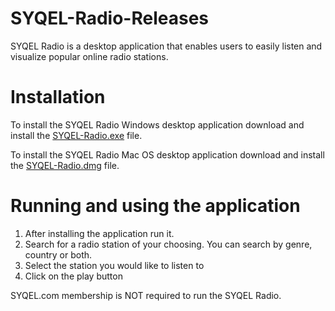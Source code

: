 # SYQEL-Radio-Releases
SYQEL Radio is a desktop application that enables users to easily listen and visualize popular online radio stations.

# Installation
To install the SYQEL Radio Windows desktop application download and install the [SYQEL-Radio.exe](https://github.com/SYQEL/SYQEL-Radio-Releases/releases/download/v2.2.1/SYQEL-RADIO-Setup-2.2.1.exe) file.


To install the SYQEL Radio Mac OS desktop application download and install the [SYQEL-Radio.dmg](https://github.com/SYQEL/SYQEL-Radio-Releases/releases/download/v2.2.1/SYQEL.Radio.Mac.dmg) file.

# Running and using the application
1. After installing the application run it. 
2. Search for a radio station of your choosing. You can search by genre, country or both.
3. Select the station you would like to listen to
4. Click on the play button

SYQEL.com membership is NOT required to run the SYQEL Radio.
